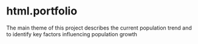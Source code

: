 # html.portfolio
The main theme of this project describes the current population trend and to identify key factors influencing population growth

